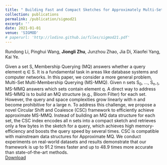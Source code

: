 ```yaml
---
title: " Building Fast and Compact Sketches for Approximately Multi-Set Multi-Membership Querying."
collection: publications
permalink: /publication/sigmod21
excerpt: ''
date: 2021-01-01
venue: 'SIGMOD'
# paperurl: 'http://lodino.github.io/files/sigmod21.pdf'
---
```

Rundong Li, Pinghui Wang, **Jiongli Zhu**, Junzhou Zhao, Jia Di, Xiaofei Yang, Kai Ye.<br>

Given a set S, Membership Querying (MQ) answers whether a query element q ∈ S. It is a fundamental task in areas like database systems and computer networks. In this paper, we consider a more general problem, Multi-Set Multi-Membership Querying (MS-MMQ). Given n sets S<sub>0</sub>, ..., S<sub>n-1</sub>, MS-MMQ answers which sets contain element q. A direct way to address MS-MMQ is to build an MQ structure (e.g., Bloom Filter) for each set. However, the query and space complexities grow linearly with n and become prohibitive for a large n. To address this challenge, we propose a novel Circular Shift and Coalesce (CSC) framework to efficiently achieve approximate MS-MMQ. Instead of building an MQ data structure for each set, the CSC index encodes all n sets into a compact sketch and retrieves only a few bytes in the sketch for a query, which achieves high memory-efficiency and boosts the query speed by several times. CSC is compatible with mainstream data structures for Approximate MQ. We conduct experiments on real-world datasets and results demonstrate that our framework is up to 91.2 times faster and up to 48.9 times more accurate than state-of-the-art methods.
<br>
[Download](http://lodino.github.io/files/sigmod21.pdf)